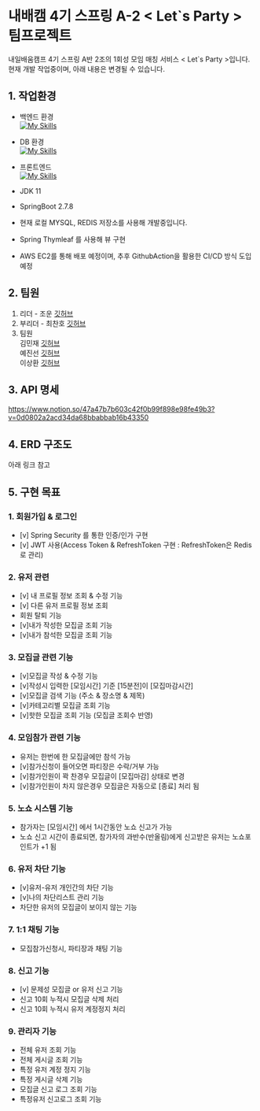 # 내배캠 4기 스프링 A-2 < Let`s Party > 팀프로젝트

내일배움캠프 4기 스프링 A반 2조의 1회성 모임 매칭 서비스 < Let`s Party >입니다.  
현재 개발 작업중이며, 아래 내용은 변경될 수 있습니다.


## 1. 작업환경
- 백엔드 환경  
[![My Skills](https://skillicons.dev/icons?i=java,spring,idea,mysql,redis,html,css,javascript,git,github)](https://skillicons.dev)
- DB 환경  
[![My Skills](https://skillicons.dev/icons?i=java,spring,idea,mysql,redis,html,css,javascript,git,github)](https://skillicons.dev)
- 프론트엔드  
[![My Skills](https://skillicons.dev/icons?i=html,css,javascript)](https://skillicons.dev)


- JDK 11
- SpringBoot 2.7.8
- 현재 로컬 MYSQL, REDIS 저장소를 사용해 개발중입니다. 
- Spring Thymleaf 를 사용해 뷰 구현
- AWS EC2를 통해 배포 예정이며, 추후 GithubAction을 활용한 CI/CD 방식 도입 예정


##  2. 팀원
1. 리더 - 조운 [깃허브](https://github.com/jwoon1013)   
2. 부리더 - 최찬호 [깃허브](https://github.com/chanoChoi) 
3. 팀원   
김민재 [깃허브](https://github.com/hobakk)    
예진선 [깃허브](https://github.com/JinseonYe)    
이상환 [깃허브](https://github.com/sang-hwann)    


## 3.  API 명세
https://www.notion.so/47a47b7b603c42f0b99f898e98fe49b3?v=0d0802a2acd34da68bbabbab16b43350

## 4. ERD 구조도
아래 링크 참고

## 5. 구현 목표
### 1. 회원가입 & 로그인
- [v]  Spring Security 를 통한 인증/인가 구현 
- [v]  JWT 사용(Access Token & RefreshToken 구현 
: RefreshToken은 Redis로 관리)
### 2. 유저 관련
- [v] 내 프로필 정보 조회 & 수정 기능
- [v] 다른 유저 프로필 정보 조회
- 회원 탈퇴 기능
- [v]내가 작성한 모집글 조회 기능
- [v]내가 참석한 모집글 조회 기능

### 3. 모집글 관련 기능
- [v]모집글 작성 & 수정 기능
- [v]작성시 입력한 [모임시간] 기준 [15분전]이 [모집마감시간]
- [v]모집글 검색 기능 (주소 & 장소명 & 제목)
- [v]카테고리별 모집글 조회 기능
- [v]핫한 모집글 조회 기능 (모집글 조회수 반영)


### 4. 모임참가 관련 기능
- 유저는 한번에 한 모집글에만 참석 가능
- [v]참가신청이 들어오면 파티장은 수락/거부 가능
- [v]참가인원이 꽉 찬경우 모집글이 [모집마감] 상태로 변경
- [v]참가인원이 차지 않은경우 모집글은 자동으로 [종료] 처리 됨

### 5. 노쇼 시스템 기능
- 참가자는 [모임시간] 에서 1시간동안 노쇼 신고가 가능
- 노쇼 신고 시간이 종료되면, 참가자의 과반수(반올림)에게 신고받은 유저는 노쇼포인트가 +1 됨

### 6. 유저 차단 기능
- [v]유저-유저 개인간의 차단 기능
- [v]나의 차단리스트 관리 기능
- 차단한 유저의 모집글이 보이지 않는 기능

### 7. 1:1 채팅 기능
- 모집참가신청시, 파티장과 채팅 기능

### 8. 신고 기능
- [v] 문제성 모집글 or 유저 신고 기능
- 신고 10회 누적시 모집글 삭제 처리
- 신고 10회 누적시 유저 계정정지 처리

### 9. 관리자 기능
- 전체 유저 조회 기능
- 전체 게시글 조회 기능
- 특정 유저 계정 정지 기능
- 특정 게시글 삭제 기능
- 모집글 신고 로그 조회 기능
- 특정유저 신고로그 조회 기능

